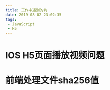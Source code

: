 ```yaml
---
title: 工作中遇到的坑
date: 2019-08-02 23:02:35
tags:
 - JavaScript
 - H5
---
```

# IOS H5页面播放视频问题
# 前端处理文件sha256值